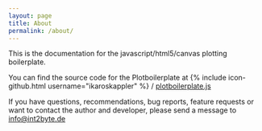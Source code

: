 ```yaml
---
layout: page
title: About
permalink: /about/
---
```


This is the documentation for the javascript/html5/canvas plotting boilerplate.

You can find the source code for the Plotboilerplate at
{% include icon-github.html username="ikaroskappler" %} /
[plotboilerplate.js](https://github.com/ikaroskappler/plotboilerplate)

If you have questions, recommendations, bug reports, feature requests or want to contact the author and developer, please send a message to [info@int2byte.de](mailto:info@int2byte.de "info@int2byte.de")
